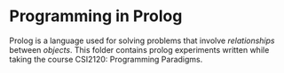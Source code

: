 # Programming in Prolog

Prolog is a language used for solving problems that involve *relationships*
between *objects*. This folder contains prolog experiments written while taking
the course CSI2120: Programming Paradigms.
